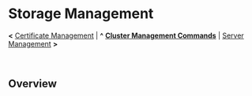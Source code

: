 # Storage Management

**<** [Certificate Management](certificates.md) | **^** **[Cluster Management Commands](readme.md)** | [Server Management](servers.md) **>**

<br/>

## Overview



<br/>
